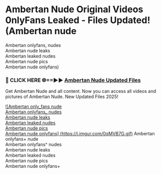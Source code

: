 # Ambertan Nude Original Videos 0nlyFans Leaked - Files Updated! (Ambertan nude<br>

Ambertan onlyfans, nudes<br>
Ambertan nude leaks<br>
Ambertan leaked nudes<br>
Ambertan nude pics<br>
Ambertan nude onlyfans)

<h3>🔴 CLICK HERE 🌐==►► <a href="https://tinyurl.com/leaks-videos" rel="nofollow">Ambertan Nude Updated Files</a></h3>

Get Ambertan Nude and all content. Now you can access all videos and pictures of Ambertan Nude. New Updated Files 2025!

[![Ambertan only_fans nude<br>
Ambertan onlyfans_ nudes<br>
Ambertan nude leaks<br>
Ambertan leaked nudes<br>
Ambertan nude pics<br>
Ambertan nude onlyfans]
(https://i.imgur.com/0qMVB7G.gif)](https://tinyurl.com/leaks-videos)
Ambertan onlyfans+ nude<br>
Ambertan onlyfans^ nudes<br>
Ambertan nude leaks<br>
Ambertan leaked nudes<br>
Ambertan nude pics<br>
Ambertan nude onlyfans+